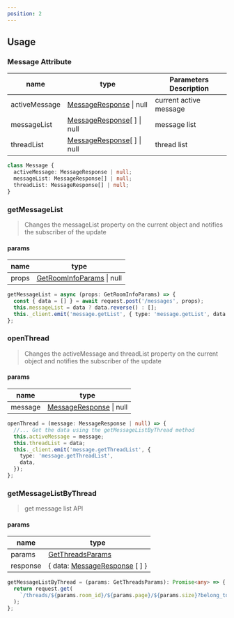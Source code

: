 ```yaml
---
position: 2
---
```


## Usage

### Message Attribute

| name          | type                                                                  | Parameters Description |
| ------------- | --------------------------------------------------------------------- | ---------------------- |
| activeMessage | [MessageResponse](/docs/web3MQ-SDK/types/#messageresponse) \| null    | current active message |
| messageList   | [MessageResponse](/docs/web3MQ-SDK/types/#messageresponse)[ ] \| null | message list           |
| threadList    | [MessageResponse](/docs/web3MQ-SDK/types/#messageresponse)[ ] \| null | thread list            |

```typescript
class Message {
  activeMessage: MessageResponse | null;
  messageList: MessageResponse[] | null;
  threadList: MessageResponse[] | null;
}
```

### getMessageList

> Changes the messageList property on the current object and notifies the subscriber of the update

#### params

| name  | type                                                                   |
| ----- | ---------------------------------------------------------------------- |
| props | [GetRoomInfoParams](/docs/web3MQ-SDK/types/#getroominfoparams) \| null |

```typescript
getMessageList = async (props: GetRoomInfoParams) => {
  const { data = [] } = await request.post('/messages', props);
  this.messageList = data ? data.reverse() : [];
  this._client.emit('message.getList', { type: 'message.getList', data });
};
```

### openThread

> Changes the activeMessage and threadList property on the current object and notifies the subscriber of the update

#### params

| name    | type                                                               |
| ------- | ------------------------------------------------------------------ |
| message | [MessageResponse](/docs/web3MQ-SDK/types/#messageresponse) \| null |

```typescript
openThread = (message: MessageResponse | null) => {
  //... Get the data using the getMessageListByThread method
  this.activeMessage = message;
  this.threadList = data;
  this._client.emit('message.getThreadList', {
    type: 'message.getThreadList',
    data,
  });
};
```

### getMessageListByThread

> get message list API

#### params

| name     | type                                                                     |
| -------- | ------------------------------------------------------------------------ |
| params   | [GetThreadsParams](/docs/web3MQ-SDK/types/#getthreadsparams)             |
| response | { data: [MessageResponse](/docs/web3MQ-SDK/types/#messageresponse) [ ] } |

```typescript
getMessageListByThread = (params: GetThreadsParams): Promise<any> => {
  return request.get(
    `/threads/${params.room_id}/${params.page}/${params.size}?belong_to_thread_id=${params.belong_to_thread_id}&page=${params.page}&size=${params.size}`
  );
};
```
